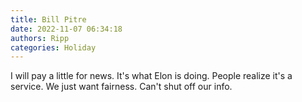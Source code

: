 ```yaml
---
title: Bill Pitre
date: 2022-11-07 06:34:18
authors: Ripp
categories: Holiday
---
```


 I will pay a little for news. It's what Elon is doing. People realize it's a service. We just want fairness. Can't shut off our info.